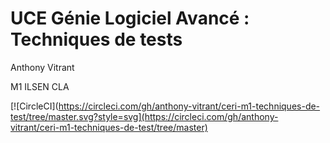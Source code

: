 # UCE Génie Logiciel Avancé : Techniques de tests

Anthony Vitrant

M1 ILSEN CLA

[![CircleCI](https://circleci.com/gh/anthony-vitrant/ceri-m1-techniques-de-test/tree/master.svg?style=svg](https://circleci.com/gh/anthony-vitrant/ceri-m1-techniques-de-test/tree/master)
